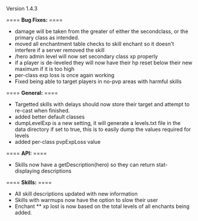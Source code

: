Version 1.4.3

==== **Bug Fixes:** ====

* damage will be taken from the greater of either the secondclass, or the primary class as intended.
* moved all enchantment table checks to skill enchant so it doesn't interfere if a server removed the skill
* /hero admin level will now set secondary class xp properly
* if a player is de-leveled they will now have their hp reset below their new maximum if it is too high
* per-class exp loss is once again working
* Fixed being able to target players in no-pvp areas with harmful skills

==== **General:** ====

* Targetted skills with delays should now store their target and attempt to re-cast when finished.
* added better default classes
* dumpLevelExp is a new setting, it will generate a levels.txt file in the data directory if set to true, this is to easily dump the values required for levels
* added per-class pvpExpLoss value

==== **API:** ====

* Skills now have a getDescription(hero) so they can return stat-displaying descriptions

==== **Skills:** ====

* All skill descriptions updated with new information
* Skills with warmups now have the option to slow their user
* Enchant
** xp lost is now based on the total levels of all enchants being added.
